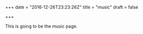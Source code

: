 +++
date = "2016-12-26T23:23:26Z"
title = "music"
draft = false

+++

This is going to be the music page.
